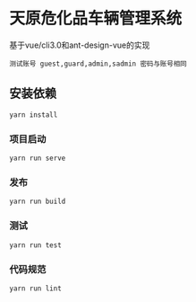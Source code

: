 # 天原危化品车辆管理系统
基于vue/cli3.0和ant-design-vue的实现
```
测试账号 guest,guard,admin,sadmin 密码与账号相同
```

## 安装依赖
```
yarn install
```

### 项目启动
```
yarn run serve
```

### 发布
```
yarn run build
```

### 测试
```
yarn run test
```

### 代码规范
```
yarn run lint
```

